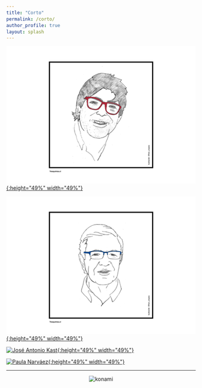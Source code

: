 ```yaml
---
title: "Corto"
permalink: /corto/
author_profile: true
layout: splash
---
```




[![Daniel Jadue](/images/tsm/card_2021_Daniel%20Jadue_c.png){:height="49%" width="49%"}](https://twitter.com/tresquintos/status/1407503168724869121)

[![Joaquín Lavín](/images/tsm/card_2021_Joaquín%20Lavín_c.png){:height="49%" width="49%"}](https://twitter.com/tresquintos/status/1407143257289760770)

[![José Antonio Kast](/images/tsm/card_2021_José%20Antonio%20Kast_c.png){:height="49%" width="49%"}](https://twitter.com/tresquintos/status/1406994977922691074)

[![Paula Narváez](/images/tsm/card_2021_Paula%20Narváez_c.png){:height="49%" width="49%"}](https://twitter.com/tresquintos/status/1343728950892228609)

---

<!-- NES -->
<style>
.aligncenter {
    text-align: center;
}
</style>
<p class="aligncenter">
    <img src="/images/nes.png" width="30" height="30" alt="konami" />
</p>
<script src="/js/topsecret.js"></script>

<script src="/js/cyberdelia.js"></script>

<script type="text/javascript"> var msTag = {"site":"tnw","page":"home","cyberdelia_page_type":"home","data":{"sponsorName":false,"isSponsoredCategory":false}}</script>

<script src="https://cdn0.tnwcdn.com/wp-content/themes/cyberdelia/assets/js/app.min.js?v=1585558461" type="text/javascript" async=""></script>



<!-- Favicon -->
<link rel="apple-touch-icon" sizes="180x180" href="/apple-touch-icon.png">
<link rel="icon" type="image/png" sizes="32x32" href="/favicon-32x32.png">
<link rel="icon" type="image/png" sizes="16x16" href="/favicon-16x16.png">
<link rel="manifest" href="/site.webmanifest">
<link rel="mask-icon" href="/safari-pinned-tab.svg" color="#5bbad5">
<meta name="msapplication-TileColor" content="#b91d47">
<meta name="theme-color" content="#ffffff">


<!-- Finisce sempre così, con la morte.
Prima però c’è stata la vita,
nascosta sotto i bla, bla, bla, bla, bla.
È tutto sedimentato sotto il chiacchiericcio e il rumore:
il silenzio e il sentimento,
l’emozione e la paura,
gli sparuti incostanti sprazzi di bellezza
e poi lo squallore disgraziato e l’uomo miserabile.
Tutto sepolto nella coperta
dell’imbarazzo dello stare al mondo:
bla, bla, bla, bla.
Altrove c’è l’Altrove,
io non mi occupo dell’Altrove.
Dunque che questo romanzo abbia inizio.
In fondo è solo un trucco, si è solo un trucco. kb. -->
